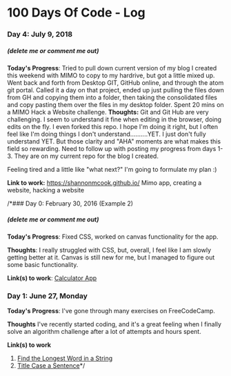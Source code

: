 # 100 Days Of Code - Log

### Day 4: July 9, 2018
##### (delete me or comment me out)

**Today's Progress**: Tried to pull down current version of my blog I created this weekend with MIMO to copy to my hardrive, but got a little mixed up. Went back and forth from Desktop GIT, GitHub online, and through the atom git portal. Called it a day on that project, ended up just pulling the files down from GH and copying them into a folder, then taking the consolidated files and copy pasting them over the files in my desktop folder. Spent 20 mins on a MIMO Hack a Website challenge.
**Thoughts:** Git and Git Hub are very challenging. I seem to understand it fine when editing in the browser, doing edits on the fly. I even forked this repo. I hope I'm doing it right, but I often feel like I'm doing things I don't understand..........YET. I just don't fully understand YET. But those clarity and "AHA" moments are what makes this field so rewarding. Need to follow up with posting my progress from days 1-3. They are on my current repo for the blog I created. 

Feeling tired and a little like "what next?" I'm going to formulate my plan :)

**Link to work:** https://shannonmcook.github.io/ Mimo app, creating a website, hacking a website






/*### Day 0: February 30, 2016 (Example 2)
##### (delete me or comment me out)

**Today's Progress**: Fixed CSS, worked on canvas functionality for the app.

**Thoughts**: I really struggled with CSS, but, overall, I feel like I am slowly getting better at it. Canvas is still new for me, but I managed to figure out some basic functionality.

**Link(s) to work**: [Calculator App](http://www.example.com)


### Day 1: June 27, Monday

**Today's Progress**: I've gone through many exercises on FreeCodeCamp.

**Thoughts** I've recently started coding, and it's a great feeling when I finally solve an algorithm challenge after a lot of attempts and hours spent.

**Link(s) to work**
1. [Find the Longest Word in a String](https://www.freecodecamp.com/challenges/find-the-longest-word-in-a-string)
2. [Title Case a Sentence](https://www.freecodecamp.com/challenges/title-case-a-sentence)*/
